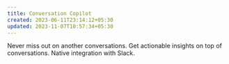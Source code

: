 ```yaml
---
title: Conversation Copilot
created: 2023-06-11T23:14:12+05:30
updated: 2023-11-07T10:57:34+05:30
---
```


Never miss out on another conversations.
Get actionable insights on top of conversations.
Native integration with Slack.